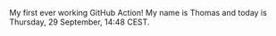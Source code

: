 My first ever working GitHub Action!
My name is Thomas and today is Thursday, 29 September, 14:48 CEST. 
